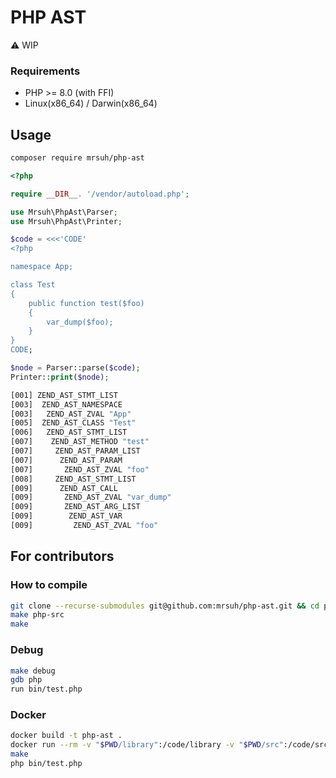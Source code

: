 # PHP AST

:warning: WIP

### Requirements
* PHP >= 8.0 (with FFI)
* Linux(x86_64) / Darwin(x86_64)

## Usage

```bash
composer require mrsuh/php-ast
```

```php
<?php

require __DIR__. '/vendor/autoload.php';

use Mrsuh\PhpAst\Parser;
use Mrsuh\PhpAst\Printer;

$code = <<<'CODE'
<?php

namespace App;

class Test
{
    public function test($foo)
    {
        var_dump($foo);
    }
}
CODE;

$node = Parser::parse($code);
Printer::print($node);
```

```bash
[001] ZEND_AST_STMT_LIST
[003]  ZEND_AST_NAMESPACE
[003]   ZEND_AST_ZVAL "App"
[005]  ZEND_AST_CLASS "Test"
[006]   ZEND_AST_STMT_LIST
[007]    ZEND_AST_METHOD "test"
[007]     ZEND_AST_PARAM_LIST
[007]      ZEND_AST_PARAM
[007]       ZEND_AST_ZVAL "foo"
[008]     ZEND_AST_STMT_LIST
[009]      ZEND_AST_CALL
[009]       ZEND_AST_ZVAL "var_dump"
[009]       ZEND_AST_ARG_LIST
[009]        ZEND_AST_VAR
[009]         ZEND_AST_ZVAL "foo"
```

## For contributors

### How to compile

```bash
git clone --recurse-submodules git@github.com:mrsuh/php-ast.git && cd php-ast
make php-src
make
```

### Debug

```bash
make debug
gdb php
run bin/test.php
```

### Docker

```bash
docker build -t php-ast .
docker run --rm -v "$PWD/library":/code/library -v "$PWD/src":/code/src -v "$PWD/Makefile":/code/Makefile -v "$PWD/bin":/code/bin -it php-ast bash
make
php bin/test.php
```
